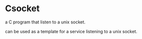 # Csocket
a C program that listen to a unix socket.

can be used as a template for a service listening to a unix socket.
